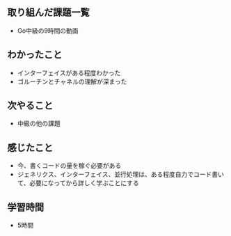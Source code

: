 ## 取り組んだ課題一覧
- Go中級の9時間の動画

## わかったこと
- インターフェイスがある程度わかった
- ゴルーチンとチャネルの理解が深まった    

## 次やること
- 中級の他の課題

## 感じたこと
- 今、書くコードの量を稼ぐ必要がある
- ジェネリクス、インターフェイス、並行処理は、ある程度自力でコード書いて、必要になってから詳しく学ぶことにする

## 学習時間
- 5時間